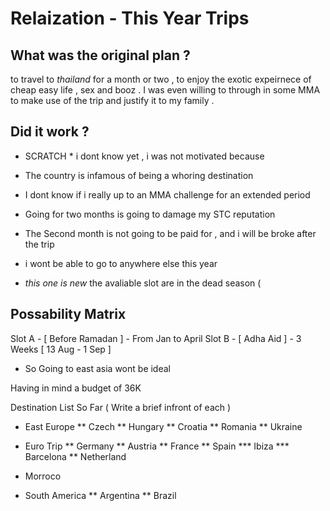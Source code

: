 # Relaization - This Year Trips

## What was the original plan ?
to travel to *thailand* for a month or two , to enjoy the exotic expeirnece of cheap easy life , sex and booz . I was even willing to through in some MMA to make use of the trip and justify it to my family .

## Did it work ?
* SCRATCH * 
i dont know yet , i was not motivated because

* The country is infamous of being a whoring destination 
* I dont know if i really up to an MMA challenge for an extended period
* Going for two months is going to damage my STC reputation 
* The Second month is not going to be paid for , and i will be broke after the trip 
* i wont be able to go to anywhere else this year

* *this one is new* the avaliable slot are in the dead season ( 

## Possability Matrix
Slot A - [ Before Ramadan ] - From Jan to April 
Slot B - [ Adha Aid ] - 3 Weeks [ 13 Aug - 1 Sep ]
* So Going to east asia wont be ideal 

Having in mind a budget of 36K

Destination List So Far
( Write a brief infront of each )
* East Europe 
** Czech 
** Hungary
** Croatia
** Romania
** Ukraine 

* Euro Trip
** Germany
** Austria
** France
** Spain 
*** Ibiza
*** Barcelona
** Netherland

* Morroco

* South America
** Argentina
** Brazil
